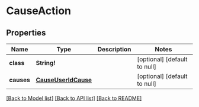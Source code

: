 # CauseAction

## Properties
Name | Type | Description | Notes
------------ | ------------- | ------------- | -------------
**class** | **String!** |  | [optional] [default to null]
**causes** | [**CauseUserIdCause**](CauseUserIdCause.md) |  | [optional] [default to null]

[[Back to Model list]](../README.md#documentation-for-models) [[Back to API list]](../README.md#documentation-for-api-endpoints) [[Back to README]](../README.md)


